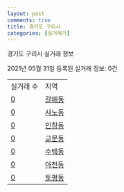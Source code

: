 ```yaml
---
layout: post
comments: true
title: 경기도 구리시
categories: [실거래가]
---
```


경기도 구리시 실거래 정보

2021년 05월 31일 등록된 실거래 정보: 0건


<table>
  <tr>
    <td>실거래 수</td>
    <td>지역</td>
  </tr>

  
  <tr>
    <td><a href="4131010100.html">0</a></td>
    <td><a href="4131010100.html">갈매동</a></td>
  </tr>
    

  <tr>
    <td><a href="4131010200.html">0</a></td>
    <td><a href="4131010200.html">사노동</a></td>
  </tr>
    

  <tr>
    <td><a href="4131010300.html">0</a></td>
    <td><a href="4131010300.html">인창동</a></td>
  </tr>
    

  <tr>
    <td><a href="4131010400.html">0</a></td>
    <td><a href="4131010400.html">교문동</a></td>
  </tr>
    

  <tr>
    <td><a href="4131010500.html">0</a></td>
    <td><a href="4131010500.html">수택동</a></td>
  </tr>
    

  <tr>
    <td><a href="4131010600.html">0</a></td>
    <td><a href="4131010600.html">아천동</a></td>
  </tr>
    

  <tr>
    <td><a href="4131010700.html">0</a></td>
    <td><a href="4131010700.html">토평동</a></td>
  </tr>
    


</table>
    